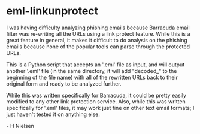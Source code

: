 # eml-linkunprotect


I was having difficulty analyzing phishing emails because Barracuda email filter was re-writing all the URLs using a link protect feature. While this is a great feature in general, it makes it difficult to do analysis on the phishing emails because none of the popular tools can parse through the protected URLs. 

This is a Python script that accepts an '.eml' file as input, and will output another '.eml' file (in the same directory, it will add "decoded_" to the beginning of the file name) with all of the rewritten URLs back to their original form and ready to be analyzed further.


While this was written specifically for Barracuda, it could be pretty easily modified to any other link protection service. Also, while this was written specifically for '.eml' files, it may work just fine on other text email formats; I just haven't tested it on anything else.

\- H Nielsen 